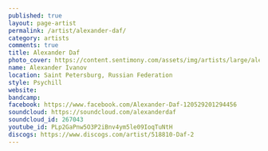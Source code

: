 ```yaml
---
published: true
layout: page-artist
permalink: /artist/alexander-daf/
category: artists
comments: true
title: Alexander Daf
photo_cover: https://content.sentimony.com/assets/img/artists/large/alexander-daf.jpg
name: Alexander Ivanov
location: Saint Petersburg, Russian Federation
style: Psychill
website: 
bandcamp: 
facebook: https://www.facebook.com/Alexander-Daf-120529201294456
soundcloud: https://soundcloud.com/alexanderdaf
soundcloud_id: 267043
youtube_id: PLp2GaPnw5O3P2iBnv4ym5le09IoqTuNtH
discogs: https://www.discogs.com/artist/518810-Daf-2
---
```

